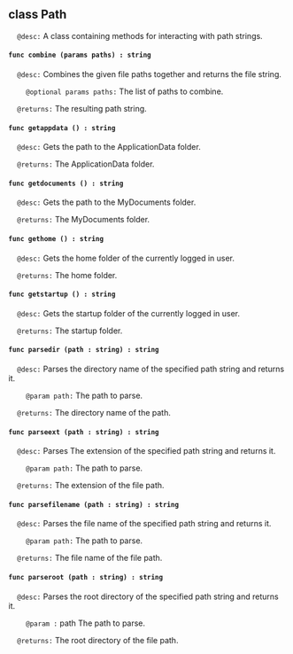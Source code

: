 ## class Path

&nbsp;&nbsp;&nbsp;&nbsp;```@desc:``` A class containing methods for interacting with path strings.

#### ```func combine (params paths) : string```

&nbsp;&nbsp;&nbsp;&nbsp;```@desc:``` Combines the given file paths together and returns the file string.

&nbsp;&nbsp;&nbsp;&nbsp;&nbsp;&nbsp;&nbsp;&nbsp;```@optional params paths:``` The list of paths to combine.

&nbsp;&nbsp;&nbsp;&nbsp;```@returns:``` The resulting path string.

#### ```func getappdata () : string```

&nbsp;&nbsp;&nbsp;&nbsp;```@desc:``` Gets the path to the ApplicationData folder.

&nbsp;&nbsp;&nbsp;&nbsp;```@returns:``` The ApplicationData folder.

#### ```func getdocuments () : string```

&nbsp;&nbsp;&nbsp;&nbsp;```@desc:``` Gets the path to the MyDocuments folder.

&nbsp;&nbsp;&nbsp;&nbsp;```@returns:``` The MyDocuments folder.

#### ```func gethome () : string```

&nbsp;&nbsp;&nbsp;&nbsp;```@desc:``` Gets the home folder of the currently logged in user.

&nbsp;&nbsp;&nbsp;&nbsp;```@returns:``` The home folder.

#### ```func getstartup () : string```

&nbsp;&nbsp;&nbsp;&nbsp;```@desc:``` Gets the startup folder of the currently logged in user.

&nbsp;&nbsp;&nbsp;&nbsp;```@returns:``` The startup folder.

#### ```func parsedir (path : string) : string```

&nbsp;&nbsp;&nbsp;&nbsp;```@desc:``` Parses the directory name of the specified path string and returns it.

&nbsp;&nbsp;&nbsp;&nbsp;&nbsp;&nbsp;&nbsp;&nbsp;```@param path:``` The path to parse.

&nbsp;&nbsp;&nbsp;&nbsp;```@returns:``` The directory name of the path.

#### ```func parseext (path : string) : string```

&nbsp;&nbsp;&nbsp;&nbsp;```@desc:``` Parses The extension of the specified path string and returns it.

&nbsp;&nbsp;&nbsp;&nbsp;&nbsp;&nbsp;&nbsp;&nbsp;```@param path:``` The path to parse.

&nbsp;&nbsp;&nbsp;&nbsp;```@returns:``` The extension of the file path.

#### ```func parsefilename (path : string) : string```

&nbsp;&nbsp;&nbsp;&nbsp;```@desc:``` Parses the file name of the specified path string and returns it.

&nbsp;&nbsp;&nbsp;&nbsp;&nbsp;&nbsp;&nbsp;&nbsp;```@param path:``` The path to parse.

&nbsp;&nbsp;&nbsp;&nbsp;```@returns:``` The file name of the file path.

#### ```func parseroot (path : string) : string```

&nbsp;&nbsp;&nbsp;&nbsp;```@desc:``` Parses the root directory of the specified path string and returns it.

&nbsp;&nbsp;&nbsp;&nbsp;&nbsp;&nbsp;&nbsp;&nbsp;```@param :``` path The path to parse.

&nbsp;&nbsp;&nbsp;&nbsp;```@returns:``` The root directory of the file path.

